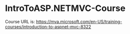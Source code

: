 # IntroToASP.NETMVC-Course
Course URL is: https://mva.microsoft.com/en-US/training-courses/introduction-to-aspnet-mvc-8322

